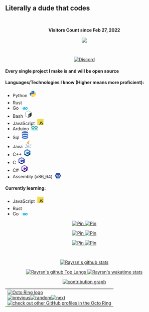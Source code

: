 ## Literally a dude that codes

<div align="center">
<br><p align="centre"><b>Visitors Count since Feb 27, 2022</b></p>  
<a href="#"><p align="center"><img align="center" src="https://profile-counter.glitch.me/{Rayrsn}/count.svg" /></p> </a>
<br></div>

<p align="center">
    <a href="https://dsc.gg/rayr">
    <img alt="Discord" src="https://discord.c99.nl/widget/theme-4/616702462526488616.png" />
  </a>
</p>

#### Every single project I make is and will be open source

#### Languages/Technologies I know (Higher means more proficient):
* Python&nbsp; <img src=https://github.com/Rayrsn/Rayrsn/raw/main/img/python.png width=20>
* Rust&nbsp; <img src=https://github.com/Rayrsn/Rayrsn/raw/main/img/rust.png width=20>
* Go&nbsp; <img src=https://github.com/Rayrsn/Rayrsn/raw/main/img/go.png width=20>
* Bash&nbsp; <img src=https://github.com/Rayrsn/Rayrsn/raw/main/img/bash.png width=20>
* JavaScript&nbsp; <img src=https://github.com/Rayrsn/Rayrsn/raw/main/img/js.png width=20>
* Arduino&nbsp; <img src=https://github.com/Rayrsn/Rayrsn/raw/main/img/arduino.png width=20>
* Sql&nbsp; <img src=https://github.com/Rayrsn/Rayrsn/raw/main/img/sql.png width=20>
* Java&nbsp; <img src=https://github.com/Rayrsn/Rayrsn/raw/main/img/java.png width=20>
* C++&nbsp; <img src=https://github.com/Rayrsn/Rayrsn/raw/main/img/c-plus-plus.png width=20>
* C&nbsp; <img src=https://github.com/Rayrsn/Rayrsn/raw/main/img/c.png width=20>
* C#&nbsp; <img src=https://github.com/Rayrsn/Rayrsn/raw/main/img/c-sharp.png width=20>
* Assembly (x86_64)&nbsp; <img src=https://github.com/Rayrsn/Rayrsn/raw/main/img/assembly.png width=20>

#### Currently learning:
* JavaScript&nbsp; <img src=https://github.com/Rayrsn/Rayrsn/raw/main/img/js.png width=20>
* Rust&nbsp; <img src=https://github.com/Rayrsn/Rayrsn/raw/main/img/rust.png width=20>
* Go&nbsp; <img src=https://github.com/Rayrsn/Rayrsn/raw/main/img/go.png width=20>

<p align="center">
    <a href="https://github.com/Rayrsn/Discord-Custom-RPC">
    <img alt="Pin" src="https://github-readme-stats-git-masterrstaa-rickstaa.vercel.app/api/pin/?username=Rayrsn&repo=Discord-Custom-RPC&show_owner=true&theme=tokyonight" />
  </a>
    <a href="https://github.com/Rayrsn/Spotify-Ad-Killer">
    <img alt="Pin" src="https://github-readme-stats-git-masterrstaa-rickstaa.vercel.app/api/pin/?username=Rayrsn&repo=Spotify-Ad-Killer&show_owner=true&theme=tokyonight" />
  </a>
</p>

<p align="center">
  <a href="https://github.com/Rayrsn/Minecraft-Auto-Mod-Downloader">
    <img alt="Pin" src="https://github-readme-stats-git-masterrstaa-rickstaa.vercel.app/api/pin/?username=Rayrsn&repo=Minecraft-Auto-Mod-Downloader&show_owner=true&theme=tokyonight" />
  </a>
    <a href="https://github.com/Rayrsn/Curseforge-Modpack-Downloader">
    <img alt="Pin" src="https://github-readme-stats-git-masterrstaa-rickstaa.vercel.app/api/pin/?username=Rayrsn&repo=Curseforge-Modpack-Downloader&show_owner=true&theme=tokyonight" />
  </a>
</p>

<p align="center">
    <a href="https://github.com/Rayrsn/Discord-RPC-cli">
    <img alt="Pin" src="https://github-readme-stats-git-masterrstaa-rickstaa.vercel.app/api/pin/?username=Rayrsn&repo=Discord-RPC-cli&show_owner=true&theme=tokyonight" />
  </a>
<a href="https://github.com/Rayrsn/Weather-Cli">
    <img alt="Pin" src="https://github-readme-stats-git-masterrstaa-rickstaa.vercel.app/api/pin/?username=Rayrsn&repo=Weather-Cli&show_owner=true&theme=tokyonight" />
  </a>
</p>
  
<br>

<p align="center">
  <a href="https://github.com/Rayrsn?tab=repositories">
    <img alt="Rayrsn's github stats" src="https://github-readme-stats-git-masterrstaa-rickstaa.vercel.app/api?username=Rayrsn&theme=tokyonight&layout=compact&count_private=true" />
  </a>
</p>

<p align="center">
  <a href="https://github.com/Rayrsn?tab=repositories">
    <img alt="Rayrsn's github Top Langs" src="https://github-readme-stats-git-masterrstaa-rickstaa.vercel.app/api/top-langs/?username=Rayrsn&langs_count=10&exclude_repo=dotfiles,BetterDiscord-Files,Weather-Gui,rimworld-mod-updater&theme=tokyonight&layout=compact" />
  </a>
     <a href="https://wakatime.com/@Rayr">
    <img alt="Rayrsn's wakatime stats" src="https://github-readme-stats-git-masterrstaa-rickstaa.vercel.app/api/wakatime?username=Rayr&theme=tokyonight" />
  </a>
</p>

<p align="center">
  <a href="https://skyline.github.com/Rayrsn">
    <img alt="contribution graph" src="https://github-readme-activity-graph.cyclic.app/graph?username=Rayrsn&bg_color=1a1b27&color=38bdae&line=70a5fd&point=bf91f3&area=true&hide_border=true"/>
  </a>
</p>

 <table align="center"><tbody><tr><td><a href="https://octo-ring.com/"><img src="https://octo-ring.com/static/img/widget/top.png" width="99%" alt="Octo Ring logo" align="top"></a><br><a href="https://octo-ring.com/p/Rayrsn/prev"><img src="https://octo-ring.com/static/img/widget/prev.png" width="33%" alt="previous" align="top" title="previous profile"></a><a href="https://octo-ring.com/p/Rayrsn/random"><img src="https://octo-ring.com/static/img/widget/random.png" width="33%" alt="random" align="top" title="random profile"></a><a href="https://octo-ring.com/p/Rayrsn/next"><img src="https://octo-ring.com/static/img/widget/next.png" width="33%" alt="next" align="top" title="next profile"></a><br><a href="https://octo-ring.com/"><img src="https://octo-ring.com/static/img/widget/bottom.png" width="99%" alt="check out other GitHub profiles in the Octo Ring" align="top"></a></td></tr></tbody></table> 
